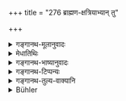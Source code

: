 +++
title = "276 ब्राह्मण-क्षत्रियाभ्यान् तु"

+++

<details><summary>गङ्गानथ-मूलानुवादः</summary>

The discerning king shall inflict this punishment upon the Brāhmaṇa and the Kṣatriya: the brāhmaṇa shall be fined the lowest amercement and the kṣatriya the middlemost—(276)
</details>

<details><summary>मेधातिथिः</summary>

**ब्राह्मणक्षत्रियाभ्यां** परस्पराक्रोशे कृते तयोर् अयं **दण्ड** इत्य् एवम् अध्याहारेण योजना । तादर्थ्ये चतुर्थी वा । तद्विनयाय दण्डः कर्तव्यः । पातकस्याक्रोशे कृते ऽयं दण्डो दुःखोत्पादनरूपे ॥ ८.२७६ ॥
</details>

<details><summary>गङ्गानथ-भाष्यानुवादः</summary>

The construction of this passage is elliptical:—‘In the case of mutual abuse between the Brāhmaṇa and the Kṣatriya, this shall be the punishment.’

Or, the Dative (in ‘*brāhmāṇakṣatriyābhyāṃ*’) may be taken as denoting
*purpose*; the sense being—‘for the purpose of keeping in check the
Brāhmaṇa and the Kṣatriya.’

The punishment here prescribed is to be inflicted when some grievous offence is attributed, and causes pain—(276)
</details>

<details><summary>गङ्गानथ-टिप्पन्यः</summary>

This verse is quoted in *Vivādaratnākara* (p. 255), which adds the following explanations:—In a case where a Brāhmaṇa and a Kṣatriya have insulted one another, the ‘first amercement’ on the latter.—According to
*Bālambhaṭṭī* (2.207) the rule refers to cases where the defamation is
in regard to a heinous offence;—It is quoted in *Vivādacintāmaṇi* (Calcutta, p. 71), which says that this refers to cases of mutual defamation between the Brāhmaṇa and the Kṣatriya, and adds that the same law holds good as between the Vaiśya and the Śūdra also-;—and in
*Vīramitrodaya* (Vyavahāra, 150a).
</details>

<details><summary>गङ्गानथ-तुल्य-वाक्यानि</summary>

**(verses 8.276-278)  
**

[(See texts under
268-270.)]
</details>

<details><summary>Bühler</summary>

276	(For mutual abuse) by a Brahmana and a Kshatriya a fine must be imposed by a discerning (king), on the Brahmana the lowest amercement, but on the Kshatriya the middlemost.
</details>
